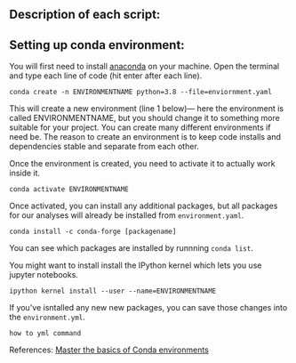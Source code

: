 ## Description of each script: 


## Setting up conda environment:
You will first need to install [anaconda](https://docs.anaconda.com/free/anaconda/install/) on your machine. Open the terminal and type each line of code (hit enter after each line). 

`conda create -n ENVIRONMENTNAME python=3.8 --file=enviornment.yaml`

This will create a new environment (line 1 below)— here the environment is called ENVIRONMENTNAME, but you should change it to something more suitable for your project. You can create many different environments if need be. The reason to create an environment is to keep code installs and dependencies stable and separate from each other.

Once the environment is created, you need to activate it to actually work inside it. 

`conda activate ENVIRONMENTNAME `

Once activated, you can install any additional packages, but all packages for our analyses will already be installed from `environment.yaml`. 

`conda install -c conda-forge [packagename]` 

You can see which packages are installed by runnning `conda list`. 

You might want to install install the IPython kernel which lets you use jupyter notebooks.

`ipython kernel install --user --name=ENVIRONMENTNAME `

If you've isntalled any new new packages, you can save those changes into the `environment.yml`. 

`how to yml command` 

References: 
[Master the basics of Conda environments](https://www.youtube.com/watch?v=1VVCd0eSkYc)


